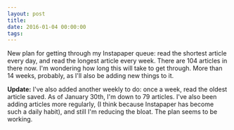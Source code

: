 ```yaml
---
layout: post
title:
date: 2016-01-04 00:00:00
tags:
---
```


New plan for getting through my Instapaper queue: read the shortest article every day, and read the longest article every week. There are 104 articles in there now. I'm wondering how long this will take to get through. More than 14 weeks, probably, as I'll also be adding new things to it. 

**Update:** I've also added another weekly to do: once a week, read the oldest article saved. As of January 30th, I'm down to 79 articles. I've also been adding articles more regularly, (I think because Instapaper has become such a daily habit), and still I'm reducing the bloat. The plan seems to be working. 
